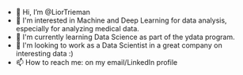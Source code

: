 - 👋 Hi, I’m @LiorTrieman
- 👀  I'm interested in Machine and Deep Learning for data analysis, especially for analyzing medical data.
- 🌱  I'm currently learning Data Science as part of the ydata program.
- 💞️  I'm looking to work as a Data Scientist in a great company on interesting data :)
- 📫  How to reach me: on my email/LinkedIn profile

<!---
LiorTrieman/LiorTrieman is a ✨ special ✨ repository because its `README.md` (this file) appears on your GitHub profile.
You can click the Preview link to take a look at your changes.
--->
